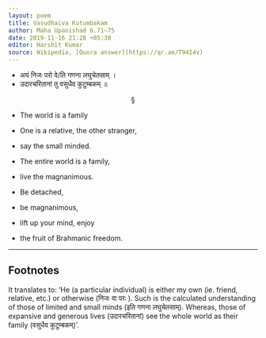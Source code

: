 ```yaml
---
layout: poem
title: Vasudhaiva Kutumbakam
author: Maha Upanishad 6.71–75
date: 2019-11-16 21:28 +05:30
editor: Harshit Kumar
source: Wikipedia, [Quora answer](https://qr.ae/T94I4v)
---
```


- अयं निजः परो वे/ति गणना लघुचेतसाम् ।
- उदारचरितानां तु वसुधैव कुटुम्बकम् ॥

<p align="center">&sect;</p> 

- The world is a family

- One is a relative, the other stranger,
- say the small minded.
- The entire world is a family,
- live the magnanimous.

- Be detached,
- be magnanimous,
- lift up your mind, enjoy
- the fruit of Brahmanic freedom.

---

## Footnotes

It translates to: ‘He (a particular individual) is either my own (ie. friend, relative, etc.) or otherwise (निजः वा परः ). Such is the calculated understanding of those of limited and small minds (इति गणना लघुचेतसाम्). Whereas, those of expansive and generous lives (उदारचरितानां) see the whole world as their family (वसुधैव कुटुम्बकम्)’.
